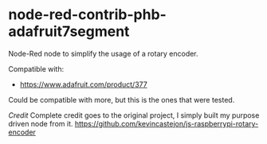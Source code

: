 # node-red-contrib-phb-adafruit7segment
Node-Red node to simplify the usage of a rotary encoder.

Compatible with:
- https://www.adafruit.com/product/377

Could be compatible with more, but this is the ones that were tested. 

*Credit*
Complete credit goes to the original project, I simply built my purpose driven node from it. 
https://github.com/kevincastejon/js-raspberrypi-rotary-encoder